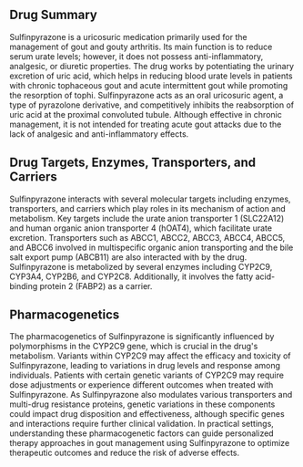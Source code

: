 ## Drug Summary
Sulfinpyrazone is a uricosuric medication primarily used for the management of gout and gouty arthritis. Its main function is to reduce serum urate levels; however, it does not possess anti-inflammatory, analgesic, or diuretic properties. The drug works by potentiating the urinary excretion of uric acid, which helps in reducing blood urate levels in patients with chronic tophaceous gout and acute intermittent gout while promoting the resorption of tophi. Sulfinpyrazone acts as an oral uricosuric agent, a type of pyrazolone derivative, and competitively inhibits the reabsorption of uric acid at the proximal convoluted tubule. Although effective in chronic management, it is not intended for treating acute gout attacks due to the lack of analgesic and anti-inflammatory effects.

## Drug Targets, Enzymes, Transporters, and Carriers
Sulfinpyrazone interacts with several molecular targets including enzymes, transporters, and carriers which play roles in its mechanism of action and metabolism. Key targets include the urate anion transporter 1 (SLC22A12) and human organic anion transporter 4 (hOAT4), which facilitate urate excretion. Transporters such as ABCC1, ABCC2, ABCC3, ABCC4, ABCC5, and ABCC6 involved in multispecific organic anion transporting and the bile salt export pump (ABCB11) are also interacted with by the drug. Sulfinpyrazone is metabolized by several enzymes including CYP2C9, CYP3A4, CYP2B6, and CYP2C8. Additionally, it involves the fatty acid-binding protein 2 (FABP2) as a carrier.

## Pharmacogenetics
The pharmacogenetics of Sulfinpyrazone is significantly influenced by polymorphisms in the CYP2C9 gene, which is crucial in the drug's metabolism. Variants within CYP2C9 may affect the efficacy and toxicity of Sulfinpyrazone, leading to variations in drug levels and response among individuals. Patients with certain genetic variants of CYP2C9 may require dose adjustments or experience different outcomes when treated with Sulfinpyrazone. As Sulfinpyrazone also modulates various transporters and multi-drug resistance proteins, genetic variations in these components could impact drug disposition and effectiveness, although specific genes and interactions require further clinical validation. In practical settings, understanding these pharmacogenetic factors can guide personalized therapy approaches in gout management using Sulfinpyrazone to optimize therapeutic outcomes and reduce the risk of adverse effects.